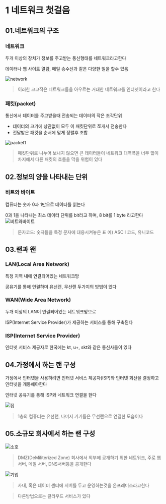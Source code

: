 # 1 네트워크 첫걸음
## 01.네트워크의 구조
### 네트워크
두개 이상의 장치가 정보를 주고받는 통신형태를 네트워크라고한다

데이터나 웹 사이트 열람, 메일 송수신과 같은 다양한 일을 할수 있음

![network](https://github.com/user-attachments/assets/fbcb4dff-883e-4098-997f-0c9b48c8afab)

>이러한 크고작은 네트워크들을 아우르는 거대한 네트워크를 인터넷이라고 한다

### 패킷(packet)
통신에서 데이터를 주고받을때 전송되는 데이터의 작은 조각단위
- 데이터의 크기에 상관없이 모두 이 패킷단위로 쪼개서 전송한다
- 전달받은 패킷을 순서에 맞게 정렬후 조합

![packet1](https://github.com/user-attachments/assets/63b759e1-8bb7-4741-8577-8ad3e7560068)

  
> 패킷단위로 나누어 보내지 않으면 큰 데이터들이 네트워크 대역폭을 너무 많이 차지해서 다른 패킷의 흐름을 막을 위험이 있다


## 02.정보의 양을 나타내는 단위

### 비트와 바이트
컴퓨터는 숫자 0과 1만으로 데이터를 읽는다

0과 1을 나타내는 최소 데이터 단위를 bit라고 하며, 8 bit를 1 byte 라고한다
![비트와바이트](https://github.com/user-attachments/assets/d902afb6-54ae-416d-be32-562c37efa505)

>문자코드: 숫자들을 특정 문자에 대응시켜놓은 표
예) ASCII 코드, 유니코드

## 03.랜과 왠
### LAN(Local Area Network)
특정 지역 내에 연결되어있는 네트워크망

공유기를 통해 연결하며 유선랜, 무선랜 두가지의 방법이 있다

### WAN(Wide Area Network)
두개 이상의 LAN이 연결되어있는 네트워크망으로

ISP(Internet Service Provider)가 제공하는 서비스를 통해 구축된다

### ISP(Internet Service Provider)
인터넷 서비스 제공자로 한국에는 kt, u+, skt와 같은 통신사들이 있다

## 04.가정에서 하는 랜 구성
가정에서 인터넷을 사용하려면 인터넷 서비스 제공자(ISP)와 인터넷 회선을 결정하고 인터넷을 개통해야한다

인터넷 공유기를 통해 ISP와 네트워크 연결을 한다

![집](https://github.com/user-attachments/assets/23f58a2c-3a02-49a3-bbc4-520c9a334937)

> 1층의 컴퓨터는 유선랜, 나머지 기기들은 무선랜으로 연결한 모습이다


## 05.소규모 회사에서 하는 랜 구성
![소호](https://github.com/user-attachments/assets/d62019cc-6890-45d3-8fbf-456ae4c8318b)

> DMZ(DeMiliterized Zone)
회사에서 외부에 공개하기 위한 네트워크, 주로 웹 서버, 메일 서버, DNS서버등을 공개한다


![기업](https://github.com/user-attachments/assets/97718fe9-7c74-4ad7-b07c-7c7d1d3ab6ed)

> 사내, 혹은 데이터 센터에 서버를 두고 운영하는것을 온프레미스라고한다

> 다른방법으로는 클라우드 서비스가 있다

